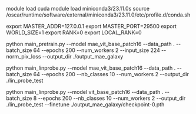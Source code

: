 module load cuda
module load miniconda3/23.11.0s
source /oscar/runtime/software/external/miniconda3/23.11.0/etc/profile.d/conda.sh



export MASTER_ADDR=127.0.0.1
export MASTER_PORT=29500
export WORLD_SIZE=1
export RANK=0
export LOCAL_RANK=0

 python main_pretrain.py --model mae_vit_base_patch16 --data_path . --batch_size 64 --epochs 200 --num_workers 2 --input_size 224 --norm_pix_loss --output_dir ./output_mae_galaxy

  python main_linprobe.py --model mae_vit_base_patch16 --data_path . --batch_size 64 --epochs 200 --nb_classes 10 --num_workers 2 --output_dir ./lin_probe_test

  python main_linprobe.py --model vit_base_patch16 --data_path . --batch_size 8 --epochs 200 --nb_classes 10 --num_workers 2 --output_dir ./lin_probe_test --finetune ./output_mae_galaxy/checkpoint-0.pth
